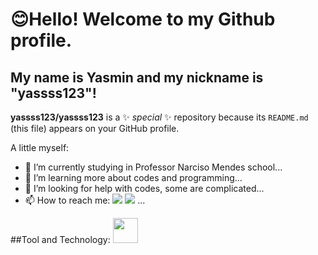  # 😊Hello! Welcome to my Github profile.
## My name is Yasmin and my nickname is "yassss123"!
**yassss123/yassss123** is a ✨ _special_ ✨ repository because its `README.md` (this file) appears on your GitHub profile.

A little myself:

- 🔭 I’m currently studying in Professor Narciso Mendes school...
- 🌱 I’m  learning more about codes and programming...
- 🤔 I’m looking for help with codes, some are complicated...
- 📫 How to reach me: <a href="https://instagram.com/yas_eidel" target="_blank"><img loading="lazy" src="https://img.shields.io/badge/-Instagram-%23E4405F?style=for-the-badge&logo=instagram&logoColor=white" target="_blank"></a> 
<a href = "mailto:goncalvesyasmin770@gamil.com"><img loading="lazy" src="https://img.shields.io/badge/Gmail-D14836?style=for-the-badge&logo=gmail&logoColor=white" target="_blank"></a> ...

##Tool and Technology:
<img loading="lazy" src="https://cdn.jsdelivr.net/gh/devicons/devicon/icons/git/git-original.svg" width="40" height="40"/> 

